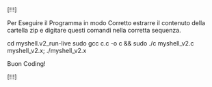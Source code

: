 [!!!]

Per Eseguire il Programma in modo Corretto estrarre il contenuto della cartella zip e digitare questi comandi nella corretta sequenza.

cd myshell.v2_run-live
sudo gcc c.c -o c && sudo ./c myshell_v2.c myshell_v2.x; ./myshell_v2.x

Buon Coding!

[!!!]
